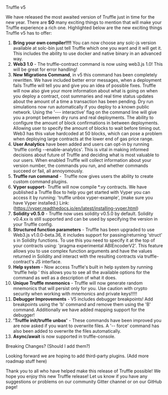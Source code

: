 Truffle v5

We have released the most awaited version of Truffle just in time for the new year. There are **SO** many exciting things to mention that will make your Truffle experience a rich one. Highlighted below are the new exciting things Truffle v5 has to offer:

1.  **Bring your own compiler!!!!** You can now choose any solc-js version available at solc-bin just tell Truffle which one you want and it will get it. This includes the ability to use docker and native binary in an advanced way.
1.  **Web3 1.0** - The truffle-contract command is now using web3.js 1.0! This will be great for error handling!
1.  **New Migrations Command**, in v5 this command has been completely rewritten. We have included better error messages, when a deployment fails Truffle will tell you and give you an idea of possible fixes. Truffle will now also give your more information about what is going on when you deploy a contract, cost summaries and real time status updates about the amount of a time a transaction has been pending. Dry run simulations now run automatically if you deploy to a known public network. Using the '--- interactive' flag on the command line will give you a prompt between dry runs and real deployments. The ability to configure the amount of block confirmations in between deployments. Allowing user to specify the amount of blocks to wait before timing out. Web3 has this value hardcoded at 50 blocks, which can pose a problem when deploying large contracts at the lower end of gas price range. 
1.  **User Analytics** have been added and users can opt-in by running 'truffle config --enable-analytics'. This is vital in making informed decisions about future of Truffle and deciding what is most valuable to our users. When enabled Truffle will collect information about your version number, the commands you run, and whether commands succeed or fail, all annoyomously.
1.  **Truffle run command** -  Truffle now gives users the ability to create custom command plugins.
1.  **Vyper support**- Truffle will now compile *.vy contracts. We have published a Truffle Box to help you get started with Vyper you can access it by running: 'truffle unbox vyper-example', (make sure you have Vyper installed.) Link: (<https://vyper.readthedocs.io/en/latest/installing-vyper.html>)
1.  **Solidity v0.5.0** - Truffle now uses solidity v0.5.0 by default. Solidity v0.4.xx is still supported and can be used by specifying the version in your Truffle config.
1.  **Structured function parameters** - Truffle has been upgraded to use Web3.js v1.0.0-beta.36, it includes support for passing/returning 'struct' s in Solidity functions. To use this you need to specify it at the top of your contracts using: 'pragma experimental ABIEncoderV2'. This feature allows you to use complex function arguments and have the values returned in Solidity and interact with the resulting contracts via truffle-contract's JS interface. 
1.  **Help system** - Now access Truffle's built in help system by running 'truffle help <command>' this allows you to see all the available options for the command as well as a description of what it does.
1.  **Unique Truffle mnemonics** - Truffle will now generate random mnemonics that will persist only for you. Use caution with crypto security when working with mnemonics and private keys!!!!!
1.  **Debugger Improvements** - V5 includes debugger breakpoints! Add breakpoints using the 'b' command and remove them using the 'B' command. Additionally we have added mapping support for the debugger!
1.  **'Truffle init/truffle unbox'** - These commands have been improved you are now asked if you want to overwrite files. A '-- force' command has also been added to overwrite the files automatically.
1.  **Async/await** is now supported in truffle-console.

Breaking Changes? (Should I add them?)

Looking forward we are hoping to add third-party plugins. (Add more roadmap stuff here)

Thank you to all who have helped make this release of Truffle possible! We hope you enjoy this new Truffle release! Let us know if you have any suggestions or problems on our community Gitter channel or on our GitHub page!